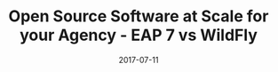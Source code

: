 ---
title: "Open Source Software at Scale for your Agency - EAP 7 vs WildFly"
date: "2017-07-11"
expiryDate: "2017-07-11"

event_start_date: "2017-07-11"
event_end_date: "2017-07-11"
event_start_time: "11:00 AM"
event_end_time: ""
event_location: "Online"
event_link: "http://redhat.us12.list-manage.com/track/click?u=3ba74d6fecc7c52ac89e60062&id=5f37338721&e=4ea01550a9"

event_type: "Webinar"
event_technology: "Middleware"
---